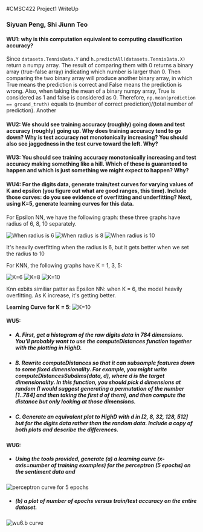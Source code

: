 #CMSC422 Project1 WriteUp
### Siyuan Peng, Shi Jiunn Teo
#### WU1: why is this computation equivalent to computing classification accuracy?
Since ```datasets.TennisData.Y``` and ```h.predictAll(datasets.TennisData.X)``` return a numpy array. The result of comparing them with 0 returns
a binary array (true-false array) indicating which number is larger than 0. Then comparing the two binary array will produce another binary array, in which
True means the prediction is correct and False means the prediction is wrong. Also, when taking the mean of a binary numpy array, True is considered as 1 and
false is considered as 0. Therefore, ```np.mean(prediction == ground_truth)``` equals to (number of correct prediction)/(total number of prediction). Another 
#### WU2: We should see training accuracy (roughly) going down and test accuracy (roughly) going up. Why does training accuracy tend to go down? Why is test accuracy not monotonically increasing? You should also see jaggedness in the test curve toward the left. Why?
#### WU3: You should see training accuracy monotonically increasing and test accuracy making something like a hill. Which of these is guaranteed to happen and which is just something we might expect to happen? Why?
#### WU4: For the digits data, generate train/test curves for varying values of K and epsilon (you figure out what are good ranges, this time). Include those curves: do you see evidence of overfitting and underfitting? Next, using K=5, generate learning curves for this data.
For Epsilon NN, we have the following graph: these three graphs have radius of 6, 8, 10 separately.

![When radius is 6](graph_output/epsilon-balls_6.png)
![When radius is 8](graph_output/epsilon-balls_8.png)
![When radius is 10](graph_output/epsilon-balls_10.png)

It's heavily overfitting when the radius is 6, but it gets better when we set the radius to 10

For KNN, the following graphs have K = 1, 3, 5:

![K=6](graph_output/knn_1.png)
![K=8](graph_output/knn_3.png)
![K=10](graph_output/knn_5.png)

Knn exbits similiar patter as Epsilon NN: when K = 6, the model heavily overfitting. As K increase, it's getting better.

**Learning Curve for K = 5**:
![K=10](graph_output/knn_5.png)
#### WU5: 
- ##### A. First, get a histogram of the raw digits data in 784 dimensions. You'll probably want to use the computeDistances function together with the plotting in HighD. 
- ##### B. Rewrite computeDistances so that it can subsample features down to some fixed dimensionality. For example, you might write computeDistancesSubdims(data, d), where d is the target dimensionality. In this function, you should pick d dimensions at random (I would suggest generating a permutation of the number [1..784] and then taking the first d of them), and then compute the distance but only looking at those dimensions. 
- ##### C. Generate an equivalent plot to HighD with d in [2, 8, 32, 128, 512] but for the digits data rather than the random data. Include a copy of both plots and describe the differences.
#### WU6: 
- ##### Using the tools provided, generate (a) a learning curve (x-axis=number of training examples) for the perceptron (5 epochs) on the sentiment data and 

![perceptron curve for 5 epochs](graph_output/Perceptron%20Learning%20Curve%20for%205%20epochs.png)
- ##### (b) a plot of number of epochs versus train/test accuracy on the entire dataset.
![wu6.b curve](graph_output/wu6_b.png)